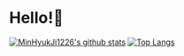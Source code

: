 # Hello!👋
[![MinHyukJi1226's github stats](https://github-readme-stats.vercel.app/api?username=MinHyukJi1226&show_icons=true&theme=dark)](https://github.com/MinHyukJi1226)
[![Top Langs](https://github-readme-stats.vercel.app/api/top-langs/?username=MinHyukJi1226&theme=dark)](https://github.com/MinHyukJi1226)
